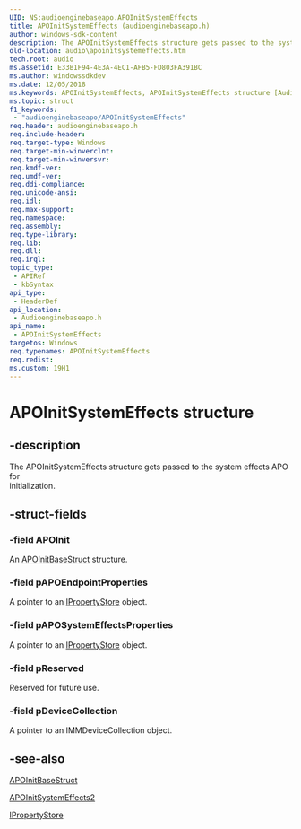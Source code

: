```yaml
---
UID: NS:audioenginebaseapo.APOInitSystemEffects
title: APOInitSystemEffects (audioenginebaseapo.h)
author: windows-sdk-content
description: The APOInitSystemEffects structure gets passed to the system effects APO for initialization.
old-location: audio\apoinitsystemeffects.htm
tech.root: audio
ms.assetid: E33B1F94-4E3A-4EC1-AFB5-FD803FA391BC
ms.author: windowssdkdev
ms.date: 12/05/2018
ms.keywords: APOInitSystemEffects, APOInitSystemEffects structure [Audio Devices], PAPOInitSystemEffects, PAPOInitSystemEffects structure pointer [Audio Devices], audio.apoinitsystemeffects, audioenginebaseapo/APOInitSystemEffects, audioenginebaseapo/PAPOInitSystemEffects
ms.topic: struct
f1_keywords: 
 - "audioenginebaseapo/APOInitSystemEffects"
req.header: audioenginebaseapo.h
req.include-header: 
req.target-type: Windows
req.target-min-winverclnt: 
req.target-min-winversvr: 
req.kmdf-ver: 
req.umdf-ver: 
req.ddi-compliance: 
req.unicode-ansi: 
req.idl: 
req.max-support: 
req.namespace: 
req.assembly: 
req.type-library: 
req.lib: 
req.dll: 
req.irql: 
topic_type:
 - APIRef
 - kbSyntax
api_type:
 - HeaderDef
api_location:
 - Audioenginebaseapo.h
api_name:
 - APOInitSystemEffects
targetos: Windows
req.typenames: APOInitSystemEffects
req.redist: 
ms.custom: 19H1
---
```


# APOInitSystemEffects structure


## -description


The APOInitSystemEffects structure gets passed to the system effects APO for  
initialization.


## -struct-fields




### -field APOInit

An <a href="https://docs.microsoft.com/windows/desktop/api/audioenginebaseapo/ns-audioenginebaseapo-apoinitbasestruct">APOInitBaseStruct</a> structure.


### -field pAPOEndpointProperties

A pointer to an <a href="https://docs.microsoft.com/windows/desktop/api/propsys/nn-propsys-ipropertystore">IPropertyStore</a> object.


### -field pAPOSystemEffectsProperties

A pointer to an <a href="https://docs.microsoft.com/windows/desktop/api/propsys/nn-propsys-ipropertystore">IPropertyStore</a> object.


### -field pReserved

Reserved for future use.


### -field pDeviceCollection

A pointer to an IMMDeviceCollection object.


## -see-also




<a href="https://docs.microsoft.com/windows/desktop/api/audioenginebaseapo/ns-audioenginebaseapo-apoinitbasestruct">APOInitBaseStruct</a>



<a href="https://docs.microsoft.com/windows/desktop/api/audioenginebaseapo/ns-audioenginebaseapo-apoinitsystemeffects2">APOInitSystemEffects2</a>



<a href="https://docs.microsoft.com/windows/desktop/api/propsys/nn-propsys-ipropertystore">IPropertyStore</a>
 

 

